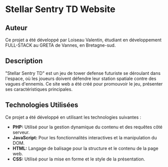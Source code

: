 # Stellar Sentry TD Website

## Auteur
Ce projet a été développé par Loiseau Valentin, étudiant en développement FULL-STACK au GRETA de Vannes, en Bretagne-sud.

## Description
"Stellar Sentry TD" est un jeu de tower defense futuriste se déroulant dans l'espace, où les joueurs doivent défendre leur station spatiale contre des vagues d'ennemis. Ce site web a été créé pour promouvoir le jeu, présenter ses caractéristiques principales.

## Technologies Utilisées
Ce projet a été développé en utilisant les technologies suivantes :

- **PHP:** Utilisé pour la gestion dynamique du contenu et des requêtes côté serveur.
- **JavaScript:** Pour les fonctionnalités interactives et la manipulation du DOM.
- **HTML:** Langage de balisage pour la structure et le contenu de la page web.
- **CSS:** Utilisé pour la mise en forme et le style de la présentation.
